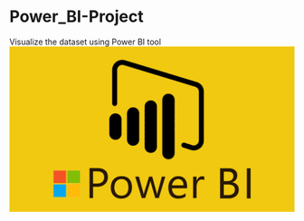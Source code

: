 # Power_BI-Project
Visualize the dataset using Power BI tool
<img src="https://github.com/rpjinu/Power_BI-Project/blob/main/power-bi.jpg" width=1200>
